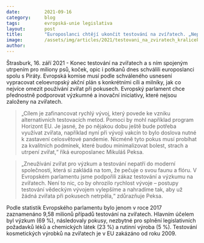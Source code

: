 ```yaml
---
date:         2021-09-16
category:     blog
tags:         evropská-unie legislativa
layout:       post
title:        "Europoslanci chtějí ukončit testování na zvířatech. „Nepatří to do moderní společnosti,“ říká Peksa"
image:        /assets/img/articles/2021/testovani_na_zviratech_kralicek.jpg
author:       
---
```


Štrasburk, 16. září 2021 - Konec testování na zvířatech a s ním spojeným utrpením pro miliony psů, koček, opic i potkanů dnes schválili europoslanci spolu s Piráty. Evropská komise musí podle schváleného usnesení vypracovat celoevropský akční plán s konkrétními cíli a milníky, jak co nejvíce omezit používání zvířat při pokusech. Evropský parlament chce přednostně podporovat výzkumné a inovační iniciativy, které nejsou založeny na zvířatech.

> „Cílem je zafinancovat rychlý vývoj, který povede ke vzniku alternativních testovacích metod. Pomoci by mohl například program Horizont EU. Je jasné, že po nějakou dobu ještě bude potřeba využívat zvířata, například nyní při vývoji vakcín to bylo doslova nutné k zastavení celosvětové pandemie. Nicméně tyto pokus musí probíhat za kvalitních podmínek, které budou minimalizovat bolest, strach a utrpení zvířat,“ říká europoslanec Mikuláš Peksa.

> „Zneužívání zvířat pro výzkum a testování nepatří do moderní společnosti, která si zakládá na tom, že pečuje o svou faunu a flóru. V Evropském parlamentu jsme podpořili zákaz testování a výzkumu na zvířatech. Není to nic, co by ohrozilo rychlost vývoje – postupy testování vědeckým vývojem vylepšíme a nahradíme tak, aby už žádná zvířata při pokusech netrpěla,“ zdůrazňuje Peksa.

Podle statistik Evropského parlamentu bylo jenom v roce 2017 zaznamenáno 9,58 milionů případů testování na zvířatech. Hlavním účelem byl výzkum (69 %), následovaly pokusy, nezbytné pro splnění legislativních požadavků léků a chemických látek (23 %) a rutinní výroba (5 %). Testování kosmetických výrobků na zvířatech je v EU zakázáno od roku 2009.
